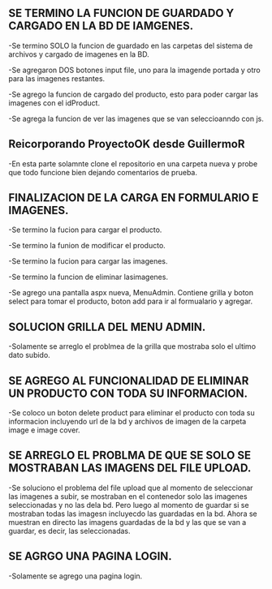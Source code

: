 ## SE TERMINO LA FUNCION DE GUARDADO Y CARGADO EN LA BD DE IAMGENES.

-Se termino SOLO la funcion de guardado en las carpetas del sistema de archivos y cargado de imagenes en la BD.

-Se agregaron DOS botones input file, uno para la imagende portada y otro para las imagenes restantes.

-Se agrego la funcion de cargado del producto, esto para poder cargar las imagenes con el idProduct.

-Se agrega la funcion de ver las imagenes que se van seleccioanndo con js.
	
## Reicorporando ProyectoOK desde GuillermoR

-En esta parte solamnte clone el repositorio en una carpeta nueva y probe que todo funcione bien 
dejando comentarios de prueba.

## FINALIZACION DE LA CARGA EN FORMULARIO E IMAGENES.

-Se termino la fucion para cargar el producto.

-Se termino la funion de modificar el producto.

-Se termino la fucion para cargar las imagenes.

-Se termino la funcion de eliminar lasimagenes.

-Se agrego una pantalla aspx nueva, MenuAdmin. Contiene grilla y boton select para tomar el producto, boton add para ir al formualario 
y agregar.

## SOLUCION GRILLA DEL MENU ADMIN.

-Solamente se arreglo el problmea de la grilla que mostraba solo el ultimo dato subido.

## SE AGREGO AL FUNCIONALIDAD DE ELIMINAR UN PRODUCTO CON TODA SU INFORMACION.

-Se coloco un boton delete product para eliminar el producto con toda su informacion incluyendo url de la bd y archivos de imagen de la
carpeta image e image cover.

## SE ARREGLO EL PROBLMA DE QUE SE SOLO SE MOSTRABAN LAS IMAGENS DEL FILE UPLOAD.

-Se soluciono el problema del file upload que al momento de seleccionar las imagenes a subir, se mostraban en el contenedor 
solo las imagenes seleccionadas y no las dela bd. Pero luego al momento de guardar si se mostraban todas las 
imagesn incluyecdo las guardadas en la bd. Ahora se muestran en directo las imagens guardadas de la bd y las que se van a guardar, es decir,
las seleccionadas.

## SE AGRGO UNA PAGINA LOGIN.

-Solamente se agrego una pagina login.